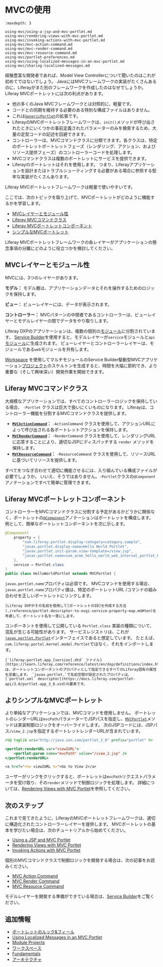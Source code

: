 # MVCの使用

```{toctree}
:maxdepth: 3

using-mvc/using-a-jsp-and-mvc-portlet.md
using-mvc/rendering-views-with-mvc-portlet.md
using-mvc/invoking-actions-with-mvc-portlet.md
using-mvc/mvc-action-command.md
using-mvc/mvc-render-command.md
using-mvc/mvc-resource-command.md
using-mvc/portlet-preferences.md
using-mvc/using-localized-messages-in-an-mvc-portlet.md
using-mvc/sharing-localized-messages.md
```

経験豊富な開発者であれば、Model View Controllerについて聞いたのはこれが初めてではないでしょう。 JavaにはMVCフレームワークの実装がたくさんあるのに、Liferayがまた別のフレームワークを作成したのはなぜでしょうか。 Liferay MVCポートレットには次の利点があります。

* 他の多くのJava MVCフレームワークとは対照的に、軽量です。
* コードとの同期を維持する必要のある特別な構成ファイルはありません。
* これは[`GenericPortlet`](https://learn.liferay.com/reference/latest/en/portlet-api/javax/portlet/GenericPortlet.html)の拡張です。
* LiferayのMVCポートレットフレームワークは、`init()`メソッドが呼び出されたときにいくつかの事前定義されたパラメーターのみを検索するため、大量の定型コードの記述を回避できます。
* コントローラーは、MVCコマンドクラスに分類できます。各クラスは、特定のポートレットポートレットフェーズ</a>（レンダリング、アクション、およびリソース提供フェーズ）のコントローラーコードを処理します。
* MVCコマンドクラスは複数のポートレットにサービスを提供できます。
* Liferayのポートレットはそれを使用します。 つまり、Liferayアプリケーションを設計またはトラブルシューティングする必要がある場合に参照する堅牢な実装がたくさんあります。

Liferay MVCポートレットフレームワークは軽量で使いやすいです。

ここでは、次のトピックを取り上げて、MVCポートレットがどのように機能するかを学習します。

* [MVCレイヤーとモジュール性](#mvc-layers-and-modularity)
* [Liferay MVCコマンドクラス](#liferay-mvc-command-classes)
* [Liferay MVCポートレットコンポーネント](#liferay-mvc-portlet-component)
* [シンプルなMVCポートレット](#a-simpler-mvc-portlet)

Liferay MVCポートレットフレームワークの各レイヤーがアプリケーションの懸念事項の分離にどのように役立つかを検討してください。

## MVCレイヤーとモジュール性

MVCには、3つのレイヤーがあります。

**モデル：** モデル層は、アプリケーションデータとそれを操作するためのロジックを保持します。

**ビュー：** ビューレイヤーには、データが表示されます。

**コントローラー：** MVCパターンの中間者であるコントローラーは、ビューレイヤーとモデルレイヤーの間でデータをやり取りします。

Liferay DXPのアプリケーションは、複数の個別の[モジュール](../../liferay-internals/architecture/osgi-and-modularity.md)に分割されています。  [Service Builder](../data-frameworks/service-builder.md)を使用すると、モデルレイヤーが`service`モジュールと`api` [モジュール](../../liferay-internals/fundamentals/module-projects.md)に生成されます。 ビューレイヤーとコントローラーレイヤーは、モジュールである`web`モジュールを共有します。

[Workspace](../tooling/liferay-workspace/creating-code-with-liferay-workspace.md) を使用してマルチモジュールのService Builder駆動型MVCアプリケーション[プロジェクト](../../liferay-internals/fundamentals/module-projects.md)のスケルトンを生成すると、時間を大幅に節約でき、より重要な（そして興味深い）開発作業を開始できます。

## Liferay MVCコマンドクラス

大規模なアプリケーションでは、すべてのコントローラーロジックを保持している場合、 `-Portlet` クラスは巨大で扱いにくいものになります。 Liferayは、コントローラー機能を分割するMVCコマンドクラスを提供します。

* **[`MVCActionCommand`](https://learn.liferay.com/reference/latest/en/dxp/javadocs/portal-kernel/com/liferay/portal/kernel/portlet/bridges/mvc/MVCActionCommand.html)：** `-ActionCommand` クラスを使用して、アクションURLによって呼び出される各ポートレットアクションを保持します。
* **[`MVCRenderCommand`](https://learn.liferay.com/reference/latest/en/dxp/javadocs/portal-kernel/com/liferay/portal/kernel/portlet/bridges/mvc/MVCRenderCommand.html)：** `-RenderCommand` クラスを使用して、レンダリングURLに応答することにより、適切なJSPにディスパッチする `render` メソッドを保持します。
* **[`MVCResourceCommand`](https://learn.liferay.com/reference/latest/en/dxp/javadocs/portal-kernel/com/liferay/portal/kernel/portlet/bridges/mvc/MVCResourceCommand.html)：** `-ResourceCommand` クラスを使用して、リソースURLに基づいてリソースを提供します。

すべてをつなぎ合わせて適切に機能させるには、入り組んでいる構成ファイルが必要でしょうか。 いいえ、そうではありません。`-Portlet`クラスの`@Component`アノテーションですべて簡単に管理できます。

## Liferay MVCポートレットコンポーネント

コントローラーをMVCコマンドクラスに分割する予定があるかどうかに関係なく、ポートレットの[`@Component`](https://docs.osgi.org/javadoc/osgi.cmpn/7.0.0/org/osgi/service/component/annotations/Component.html)アノテーションはポートレットを構成します。 例として、簡単なポートレットコンポーネントを次に示します。

```java
@Component(
    property = {
        "com.liferay.portlet.display-category=category.sample",
        "javax.portlet.display-name=Hello World Portlet",
        "javax.portlet.init-param.view-template=/view.jsp",
        "javax.portlet.name=com_acme_hello_world_web_internal_portlet_HelloWorldPortlet"
    },
    service = Portlet.class
)
public class HelloWorldPortlet extends MVCPortlet {
```

`javax.portlet.name`プロパティは必須です。 MVCコマンドを使用する場合、`javax.portlet.name`プロパティ値は、特定のポートレットURL /コマンドの組み合わせを正しいポートレットにリンクします。

```{important}
[Liferay DXPがその名前を使用して[ポートレットのID]を作成する方法(./reference/portlet-descriptor-to-osgi-service-property-map.md#ten)を考慮して、ポートレット名を一意にします。
```

コンポーネントを使用して公開している `Portlet.class` 実装の種類について、混乱が生じる可能性があります。 サービスレジストリは、これが[`javax.portlet.Portlet`](https://learn.liferay.com/reference/latest/en/portlet-api/javax/portlet/Portlet.html)インターフェイスであると想定しています。 たとえば、 `com.liferay.portal.kernel.model.Portlet`ではなく、それをインポートします。

```{note}
[`liferay-portlet-app_[version].dtd` ファイル](https://learn.liferay.com/reference/latest/en/dxp/definitions/index.html)は、ポートレットコンポーネントのプロパティとして指定できるすべてのLiferay固有の属性を定義します。 `javax.portlet.`で名前空間が設定されたプロパティは、[`portlet.xml` descriptor](https://docs.liferay.com/portlet-api/3.0/portlet-app_3_0.xsd)の要素です。
```

## よりシンプルなMVCポートレット

より単純なアプリケーションでは、MVCコマンドを使用しません。 ポートレットのレンダーURLは`mvcPath`パラメーターでJSPパスを指定し、[`MVCPortlet`](https://learn.liferay.com/reference/latest/en/dxp/javadocs/portal-kernel/com/liferay/portal/kernel/portlet/bridges/mvc/MVCPortlet.html)メソッドは実装制御ロジックをオーバーライドします。 次のJSPコードには、JSPパス`/view_2.jsp`を指定するポートレットレンダーURLが含まれています。

```jsp
<%@ taglib uri="http://java.sun.com/portlet_2_0" prefix="portlet" %>

<portlet:renderURL var="view2URL">
    <portlet:param name="mvcPath" value="/view_2.jsp" />
</portlet:renderURL>

<a href="<%= view2URL %>">Go to View 2</a>
```

ユーザーがリンクをクリックすると、ポートレットは`mvcPath`リクエストパラメータを受け取り、その`render`メソッドで制御ロジックを処理します。 詳細については、[Rendering Views with MVC Portlet](./using-mvc/rendering-views-with-mvc-portlet.md)を参照してください。

## 次のステップ

これまで見てきたように、LiferayのMVCポートレットフレームワークは、適切に構造化されたコントローラーレイヤーを提供します。 MVCポートレットの基本を学びたい場合は、次のチュートリアルから始めてください。

* [Using a JSP and MVC Portlet](./using-mvc/using-a-jsp-and-mvc-portlet.md)
* [Rendering Views with MVC Portlet](./using-mvc/rendering-views-with-mvc-portlet.md)
* [Invoking Actions with MVC Portlet](./using-mvc/invoking-actions-with-mvc-portlet.md)

個別のMVCコマンドクラスで制御ロジックを開発する場合は、次の記事をお読みください。

* [MVC Action Command](./using-mvc/mvc-action-command.md)
* [MVC Render Command](./using-mvc/mvc-render-command.md)
* [MVC Resource Command](./using-mvc/mvc-resource-command.md)

モデルレイヤーを開発する準備ができている場合は、[Service Builder](../data-frameworks/service-builder.md)をご覧ください。

## 追加情報

* [ポートレットのルック&フィール](./using-mvc/portlet-preferences.md)
* [Using Localized Messages in an MVC Portlet](./using-mvc/using-localized-messages-in-an-mvc-portlet.md)
* [Module Projects](../../liferay-internals/fundamentals/module-projects.md)
* [ワークスペース](../tooling/liferay-workspace/creating-code-with-liferay-workspace.md)
* [Fundamentals](../../liferay-internals/fundamentals.md)
* [アーキテクチャ](../../liferay-internals/architecture.md)
